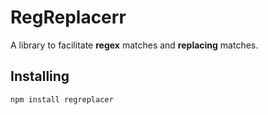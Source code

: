 # RegReplacerr
A library to facilitate **regex** matches and **replacing** matches.

## Installing
`npm install regreplacer`